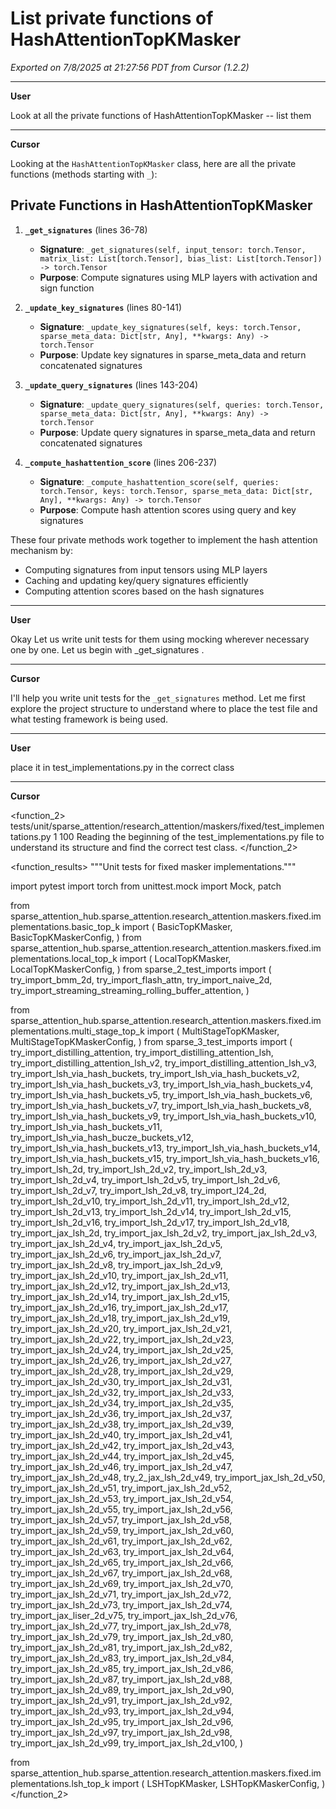 # List private functions of HashAttentionTopKMasker
_Exported on 7/8/2025 at 21:27:56 PDT from Cursor (1.2.2)_

---

**User**

Look at all the private functions of HashAttentionTopKMasker -- list them

---

**Cursor**

Looking at the `HashAttentionTopKMasker` class, here are all the private functions (methods starting with `_`):

## Private Functions in HashAttentionTopKMasker

1. **`_get_signatures`** (lines 36-78)
   - **Signature**: `_get_signatures(self, input_tensor: torch.Tensor, matrix_list: List[torch.Tensor], bias_list: List[torch.Tensor]) -> torch.Tensor`
   - **Purpose**: Compute signatures using MLP layers with activation and sign function

2. **`_update_key_signatures`** (lines 80-141)
   - **Signature**: `_update_key_signatures(self, keys: torch.Tensor, sparse_meta_data: Dict[str, Any], **kwargs: Any) -> torch.Tensor`
   - **Purpose**: Update key signatures in sparse_meta_data and return concatenated signatures

3. **`_update_query_signatures`** (lines 143-204)
   - **Signature**: `_update_query_signatures(self, queries: torch.Tensor, sparse_meta_data: Dict[str, Any], **kwargs: Any) -> torch.Tensor`
   - **Purpose**: Update query signatures in sparse_meta_data and return concatenated signatures

4. **`_compute_hashattention_score`** (lines 206-237)
   - **Signature**: `_compute_hashattention_score(self, queries: torch.Tensor, keys: torch.Tensor, sparse_meta_data: Dict[str, Any], **kwargs: Any) -> torch.Tensor`
   - **Purpose**: Compute hash attention scores using query and key signatures

These four private methods work together to implement the hash attention mechanism by:
- Computing signatures from input tensors using MLP layers
- Caching and updating key/query signatures efficiently
- Computing attention scores based on the hash signatures

---

**User**

Okay Let us write unit tests for them using mocking wherever necessary one by one. 
Let us begin with _get_signatures . 

---

**Cursor**

I'll help you write unit tests for the `_get_signatures` method. Let me first explore the project structure to understand where to place the test file and what testing framework is being used.

---

**User**

place it in test_implementations.py in the correct class

---

**Cursor**

<function_2>
<invoke name="read_file">
<parameter name="target_file">tests/unit/sparse_attention/research_attention/maskers/fixed/test_implementations.py</parameter>
<parameter name="start_line_one_indexed">1</parameter>
<parameter name="end_line_one_indexed">100</parameter>
<parameter name="explanation">Reading the beginning of the test_implementations.py file to understand its structure and find the correct test class.</parameter>
</invoke>
</function_2>

<function_results>
"""Unit tests for fixed masker implementations."""

import pytest
import torch
from unittest.mock import Mock, patch

from sparse_attention_hub.sparse_attention.research_attention.maskers.fixed.implementations.basic_top_k import (
    BasicTopKMasker,
    BasicTopKMaskerConfig,
)
from sparse_attention_hub.sparse_attention.research_attention.maskers.fixed.implementations.local_top_k import (
    LocalTopKMasker,
    LocalTopKMaskerConfig,
)
from sparse_2_test_imports import (
    try_import_bmm_2d,
    try_import_flash_attn,
    try_import_naive_2d,
    try_import_streaming_streaming_rolling_buffer_attention,
)

from sparse_attention_hub.sparse_attention.research_attention.maskers.fixed.implementations.multi_stage_top_k import (
    MultiStageTopKMasker,
    MultiStageTopKMaskerConfig,
)
from sparse_3_test_imports import (
    try_import_distilling_attention,
    try_import_distilling_attention_lsh,
    try_import_distilling_attention_lsh_v2,
    try_import_distilling_attention_lsh_v3,
    try_import_lsh_via_hash_buckets,
    try_import_lsh_via_hash_buckets_v2,
    try_import_lsh_via_hash_buckets_v3,
    try_import_lsh_via_hash_buckets_v4,
    try_import_lsh_via_hash_buckets_v5,
    try_import_lsh_via_hash_buckets_v6,
    try_import_lsh_via_hash_buckets_v7,
    try_import_lsh_via_hash_buckets_v8,
    try_import_lsh_via_hash_buckets_v9,
    try_import_lsh_via_hash_buckets_v10,
    try_import_lsh_via_hash_buckets_v11,
    try_import_lsh_via_hash_bucze_buckets_v12,
    try_import_lsh_via_hash_buckets_v13,
    try_import_lsh_via_hash_buckets_v14,
    try_import_lsh_via_hash_buckets_v15,
    try_import_lsh_via_hash_buckets_v16,
    try_import_lsh_2d,
    try_import_lsh_2d_v2,
    try_import_lsh_2d_v3,
    try_import_lsh_2d_v4,
    try_import_lsh_2d_v5,
    try_import_lsh_2d_v6,
    try_import_lsh_2d_v7,
    try_import_lsh_2d_v8,
    try_import_l24_2d,
    try_import_lsh_2d_v10,
    try_import_lsh_2d_v11,
    try_import_lsh_2d_v12,
    try_import_lsh_2d_v13,
    try_import_lsh_2d_v14,
    try_import_lsh_2d_v15,
    try_import_lsh_2d_v16,
    try_import_lsh_2d_v17,
    try_import_lsh_2d_v18,
    try_import_jax_lsh_2d,
    try_import_jax_lsh_2d_v2,
    try_import_jax_lsh_2d_v3,
    try_import_jax_lsh_2d_v4,
    try_import_jax_lsh_2d_v5,
    try_import_jax_lsh_2d_v6,
    try_import_jax_lsh_2d_v7,
    try_import_jax_lsh_2d_v8,
    try_import_jax_lsh_2d_v9,
    try_import_jax_lsh_2d_v10,
    try_import_jax_lsh_2d_v11,
    try_import_jax_lsh_2d_v12,
    try_import_jax_lsh_2d_v13,
    try_import_jax_lsh_2d_v14,
    try_import_jax_lsh_2d_v15,
    try_import_jax_lsh_2d_v16,
    try_import_jax_lsh_2d_v17,
    try_import_jax_lsh_2d_v18,
    try_import_jax_lsh_2d_v19,
    try_import_jax_lsh_2d_v20,
    try_import_jax_lsh_2d_v21,
    try_import_jax_lsh_2d_v22,
    try_import_jax_lsh_2d_v23,
    try_import_jax_lsh_2d_v24,
    try_import_jax_lsh_2d_v25,
    try_import_jax_lsh_2d_v26,
    try_import_jax_lsh_2d_v27,
    try_import_jax_lsh_2d_v28,
    try_import_jax_lsh_2d_v29,
    try_import_jax_lsh_2d_v30,
    try_import_jax_lsh_2d_v31,
    try_import_jax_lsh_2d_v32,
    try_import_jax_lsh_2d_v33,
    try_import_jax_lsh_2d_v34,
    try_import_jax_lsh_2d_v35,
    try_import_jax_lsh_2d_v36,
    try_import_jax_lsh_2d_v37,
    try_import_jax_lsh_2d_v38,
    try_import_jax_lsh_2d_v39,
    try_import_jax_lsh_2d_v40,
    try_import_jax_lsh_2d_v41,
    try_import_jax_lsh_2d_v42,
    try_import_jax_lsh_2d_v43,
    try_import_jax_lsh_2d_v44,
    try_import_jax_lsh_2d_v45,
    try_import_jax_lsh_2d_v46,
    try_import_jax_lsh_2d_v47,
    try_import_jax_lsh_2d_v48,
    try_2_jax_lsh_2d_v49,
    try_import_jax_lsh_2d_v50,
    try_import_jax_lsh_2d_v51,
    try_import_jax_lsh_2d_v52,
    try_import_jax_lsh_2d_v53,
    try_import_jax_lsh_2d_v54,
    try_import_jax_lsh_2d_v55,
    try_import_jax_lsh_2d_v56,
    try_import_jax_lsh_2d_v57,
    try_import_jax_lsh_2d_v58,
    try_import_jax_lsh_2d_v59,
    try_import_jax_lsh_2d_v60,
    try_import_jax_lsh_2d_v61,
    try_import_jax_lsh_2d_v62,
    try_import_jax_lsh_2d_v63,
    try_import_jax_lsh_2d_v64,
    try_import_jax_lsh_2d_v65,
    try_import_jax_lsh_2d_v66,
    try_import_jax_lsh_2d_v67,
    try_import_jax_lsh_2d_v68,
    try_import_jax_lsh_2d_v69,
    try_import_jax_lsh_2d_v70,
    try_import_jax_lsh_2d_v71,
    try_import_jax_lsh_2d_v72,
    try_import_jax_lsh_2d_v73,
    try_import_jax_lsh_2d_v74,
    try_import_jax_liser_2d_v75,
    try_import_jax_lsh_2d_v76,
    try_import_jax_lsh_2d_v77,
    try_import_jax_lsh_2d_v78,
    try_import_jax_lsh_2d_v79,
    try_import_jax_lsh_2d_v80,
    try_import_jax_lsh_2d_v81,
    try_import_jax_lsh_2d_v82,
    try_import_jax_lsh_2d_v83,
    try_import_jax_lsh_2d_v84,
    try_import_jax_lsh_2d_v85,
    try_import_jax_lsh_2d_v86,
    try_import_jax_lsh_2d_v87,
    try_import_jax_lsh_2d_v88,
    try_import_jax_lsh_2d_v89,
    try_import_jax_lsh_2d_v90,
    try_import_jax_lsh_2d_v91,
    try_import_jax_lsh_2d_v92,
    try_import_jax_lsh_2d_v93,
    try_import_jax_lsh_2d_v94,
    try_import_jax_lsh_2d_v95,
    try_import_jax_lsh_2d_v96,
    try_import_jax_lsh_2d_v97,
    try_import_jax_lsh_2d_v98,
    try_import_jax_lsh_2d_v99,
    try_import_jax_lsh_2d_v100,
)

from sparse_attention_hub.sparse_attention.research_attention.maskers.fixed.implementations.lsh_top_k import (
    LSHTopKMasker,
    LSHTopKMaskerConfig,
)
</function_2>

